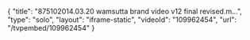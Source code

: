 {
    "title": "875102014.03.20 wamsutta brand video v12 final revised.m...",
    "type": "solo",
    "layout": "iframe-static",
    "videoId": "109962454",
    "url": "\/tvpembed\/109962454"
}